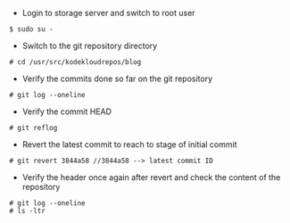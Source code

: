 - Login to storage server and switch to root user
```
$ sudo su -
```

- Switch to the git repository directory
```
# cd /usr/src/kodekloudrepos/blog
```

- Verify the commits done so far on the git repository
```
# git log --oneline
```

- Verify the commit HEAD
```
# git reflog
```

- Revert the latest commit to reach to stage of initial commit
```
# git revert 3844a58 //3844a58 --> latest commit ID
```

- Verify the header once again after revert and check the content of the repository
```
# git log --oneline
# ls -ltr
```